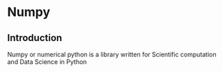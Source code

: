 <h1>Numpy</h1>

<h2>Introduction</h2>
Numpy or numerical python is a library written for Scientific computation and Data Science in Python
